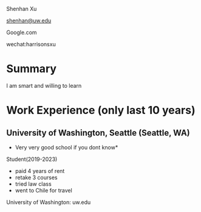 Shenhan Xu

shenhan@uw.edu

Google.com

wechat:harrisonsxu

# Summary

I am smart and willing to learn

# Work Experience (only last 10 years)

## University of Washington, Seattle (Seattle, WA)

* Very very good school if you dont know*

Student(2019-2023)


- paid 4 years of rent
- retake 3 courses
- tried law class
- went to Chile for travel


University of Washington: uw.edu
